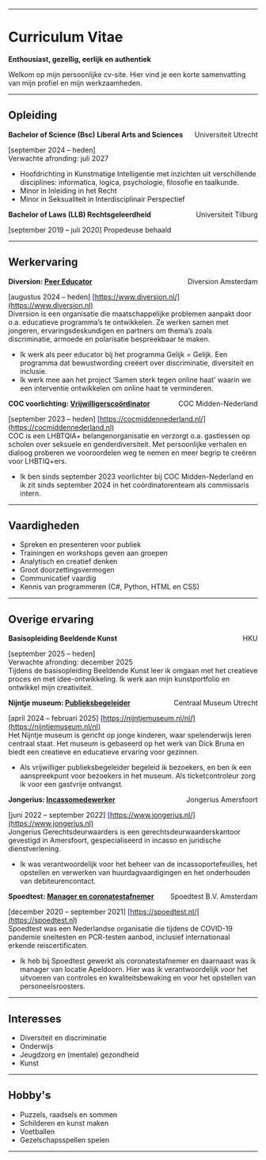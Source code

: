 <link rel="stylesheet" href="style.css">

---

# Curriculum Vitae

**Enthousiast, gezellig, eerlijk en authentiek**

Welkom op mijn persoonlijke cv-site. Hier vind je een korte samenvatting van mijn profiel en mijn werkzaamheden.

---

## Opleiding

<div style="display: flex; justify-content: space-between;">
  <span><strong>Bachelor of Science (Bsc) Liberal Arts and Sciences</strong></span>
  <span>Universiteit Utrecht</span>
</div>

[september 2024 – heden]<br>
Verwachte afronding: juli 2027
-	Hoofdrichting in Kunstmatige Intelligentie met inzichten uit verschillende disciplines: informatica, logica, psychologie, filosofie en taalkunde.
-	Minor in Inleiding in het Recht
-	Minor in Seksualiteit in Interdisciplinair Perspectief

<div style="display: flex; justify-content: space-between;">
  <span><strong>Bachelor of Laws (LLB) Rechtsgeleerdheid</strong></span>
  <span>Universiteit Tilburg</span>
</div>

[september 2019 – juli 2020]
Propedeuse behaald

---

## Werkervaring

<div style="display: flex; justify-content: space-between;">
  <span><strong>Diversion: <u>Peer Educator</u></strong></span>
  <span>Diversion Amsterdam</span>
</div>

[augustus 2024 – heden] <span style="color: blue;">[https://www.diversion.nl/](https://www.diversion.nl)</span> <br>
Diversion is een organisatie die maatschappelijke problemen aanpakt door o.a. educatieve programma’s te ontwikkelen. Ze werken samen met jongeren, ervaringsdeskundigen en partners om thema’s zoals discriminatie, armoede en polarisatie bespreekbaar te maken.
-	Ik werk als peer educator bij het programma Gelijk = Gelijk. Een programma dat bewustwording creëert over discriminatie, diversiteit en inclusie.
-	Ik werk mee aan het project ‘Samen sterk tegen online haat’ waarin we een interventie ontwikkelen om online haat te verminderen.

<div style="display: flex; justify-content: space-between;">
  <span><strong>COC voorlichting: <u>Vrijwilligerscoördinator</u></strong></span>
  <span>COC Midden-Nederland</span>
</div>

[september 2023 – heden] <span style="color: blue;">[https://cocmiddennederland.nl/](https://cocmiddennederland.nl)</span> <br>
COC is een LHBTQIA+ belangenorganisatie en verzorgt o.a. gastlessen op scholen over seksuele en genderdiversiteit. Met persoonlijke verhalen en dialoog proberen we vooroordelen weg te nemen en meer begrip te creëren voor LHBTIQ+ers. 
-	Ik ben sinds september 2023 voorlichter bij COC Midden-Nederland en ik zit sinds september 2024 in het coördinatorenteam als commissaris intern.  


---

## Vaardigheden

- Spreken en presenteren voor publiek
- Trainingen en workshops geven aan groepen
- Analytisch en creatief denken
- Groot doorzettingsvermogen
- Communicatief vaardig
- Kennis van programmeren (C#, Python, HTML en CSS)


---

## Overige ervaring

<div style="display: flex; justify-content: space-between;">
  <span><strong>Basisopleiding Beeldende Kunst</strong>	</span>
  <span>HKU</span>
</div>

[september 2025 – heden]<br>
Verwachte afronding: december 2025<br>
Tijdens de basisopleiding Beeldende Kunst leer ik omgaan met het creatieve proces en met idee-ontwikkeling. Ik werk aan mijn kunstportfolio en ontwikkel mijn creativiteit. 

<div style="display: flex; justify-content: space-between;">
  <span><strong>Nijntje museum: <u>Publieksbegeleider</u></strong>	</span>
  <span>Centraal Museum Utrecht</span>
</div>

[april 2024 – februari 2025] <span style="color: blue;">[https://nijntjemuseum.nl/nl/](https://nijntjemuseum.nl/nl)</span> <br>
Het Nijntje museum is gericht op jonge kinderen, waar spelenderwijs leren centraal staat. Het museum is gebaseerd op het werk van Dick Bruna en biedt een creatieve en educatieve ervaring voor gezinnen.
-	Als vrijwilliger publieksbegeleider begeleid ik bezoekers, en ben ik een aanspreekpunt voor bezoekers in het museum. Als ticketcontroleur zorg ik voor een gastvrije ontvangst.

<div style="display: flex; justify-content: space-between;">
  <span><strong>Jongerius: <u>Incassomedewerker</u></strong>	</span>
  <span>Jongerius Amersfoort</span>
</div>

[juni 2022 – september 2022] <span style="color: blue;">[https://www.jongerius.nl/](https://www.jongerius.nl)</span> <br>
Jongerius Gerechtsdeurwaarders is een gerechtsdeurwaarderskantoor gevestigd in Amersfoort, gespecialiseerd in incasso en juridische dienstverlening.
-	Ik was verantwoordelijk voor het beheer van de incassoportefeuilles, het opstellen en verwerken van huurdagvaardigingen en het onderhouden van debiteurencontact.  

<div style="display: flex; justify-content: space-between;">
  <span><strong>Spoedtest: <u>Manager en coronatestafnemer</u></strong>		</span>
  <span>Spoedtest B.V. Amsterdam</span>
</div>

[december 2020 – september 2021] <span style="color: blue;">[https://spoedtest.nl/](https://spoedtest.nl)</span> <br>
Spoedtest was een Nederlandse organisatie die tijdens de COVID-19 pandemie sneltesten en PCR-testen aanbod, inclusief internationaal erkende reiscertificaten. 
-	Ik heb bij Spoedtest gewerkt als coronatestafnemer en daarnaast was ik manager van locatie Apeldoorn. Hier was ik verantwoordelijk voor het uitvoeren van controles en kwaliteitsbewaking en voor het opstellen van personeelsroosters.


---

## Interesses

- Diversiteit en discriminatie
- Onderwijs
- Jeugdzorg en (mentale) gezondheid
- Kunst

---

## Hobby's

- Puzzels, raadsels en sommen
- Schilderen en kunst maken
- Voetballen
- Gezelschapsspellen spelen

---
